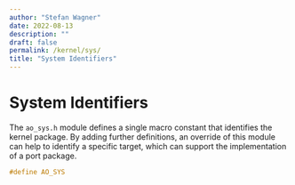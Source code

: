 ```yaml
---
author: "Stefan Wagner"
date: 2022-08-13
description: ""
draft: false
permalink: /kernel/sys/
title: "System Identifiers"
---
```


# System Identifiers

The `ao_sys.h` module defines a single macro constant that identifies the kernel package. By adding further definitions, an override of this module can help to identify a specific target, which can support the implementation of a port package.

```c
#define AO_SYS
```
